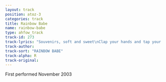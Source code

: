 ```yaml
---
layout: track
position: atoz-3
categories: track
title: Rainbow Babe
name: rainbow-babe
type: ahfow_track
track-id: 273
track-lyrics: "Souvenirs, soft and sweet\nClap your hands and tap your feet\nRing your bells and paint your toes\nRainbow babe\n \nAquavit, in plastic cups\nFeathered drums and lipstick butts\nRIng your bells and paint your toes\nRainbow babe\n \nMidnight fell, at 12 o'clock\nAnd your lips, said ticker tock\nTwo and two, makes twenty two\nRainbow babe"
track-author: 
track-sort: "RAINBOW BABE"
track-alpha: R
track-original: 
---
```

First performed November 2003